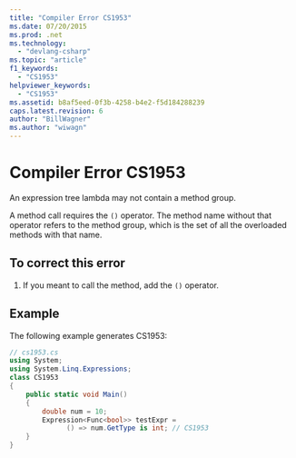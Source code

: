 ```yaml
---
title: "Compiler Error CS1953"
ms.date: 07/20/2015
ms.prod: .net
ms.technology: 
  - "devlang-csharp"
ms.topic: "article"
f1_keywords: 
  - "CS1953"
helpviewer_keywords: 
  - "CS1953"
ms.assetid: b8af5eed-0f3b-4258-b4e2-f5d184288239
caps.latest.revision: 6
author: "BillWagner"
ms.author: "wiwagn"
---
```

# Compiler Error CS1953
An expression tree lambda may not contain a method group.  
  
 A method call requires the `()` operator. The method name without that operator refers to the method group, which is the set of all the overloaded methods with that name.  
  
## To correct this error  
  
1.  If you meant to call the method, add the `()` operator.  
  
## Example  
 The following example generates CS1953:  
  
```csharp  
// cs1953.cs  
using System;  
using System.Linq.Expressions;  
class CS1953  
{  
    public static void Main()  
    {  
        double num = 10;  
        Expression<Func<bool>> testExpr =  
              () => num.GetType is int; // CS1953   
    }  
}  
```
